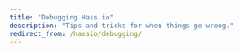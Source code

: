 ```yaml
---
title: "Debugging Hass.io"
description: "Tips and tricks for when things go wrong."
redirect_from: /hassio/debugging/
---
```


<script>
window.location = 'https://developers.home-assistant.io/docs/en/hassio_debugging.html';
</script>
